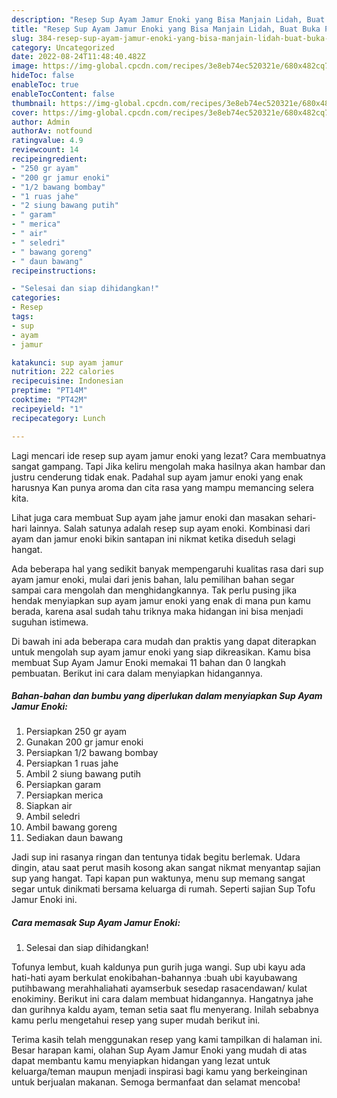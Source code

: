 ```yaml
---
description: "Resep Sup Ayam Jamur Enoki yang Bisa Manjain Lidah, Buat Buka Puasa Enak"
title: "Resep Sup Ayam Jamur Enoki yang Bisa Manjain Lidah, Buat Buka Puasa Enak"
slug: 384-resep-sup-ayam-jamur-enoki-yang-bisa-manjain-lidah-buat-buka-puasa-enak
category: Uncategorized
date: 2022-08-24T11:48:40.482Z
image: https://img-global.cpcdn.com/recipes/3e8eb74ec520321e/680x482cq70/sup-ayam-jamur-enoki-foto-resep-utama.jpg
hideToc: false
enableToc: true
enableTocContent: false
thumbnail: https://img-global.cpcdn.com/recipes/3e8eb74ec520321e/680x482cq70/sup-ayam-jamur-enoki-foto-resep-utama.jpg
cover: https://img-global.cpcdn.com/recipes/3e8eb74ec520321e/680x482cq70/sup-ayam-jamur-enoki-foto-resep-utama.jpg
author: Admin
authorAv: notfound
ratingvalue: 4.9
reviewcount: 14
recipeingredient:
- "250 gr ayam"
- "200 gr jamur enoki"
- "1/2 bawang bombay"
- "1 ruas jahe"
- "2 siung bawang putih"
- " garam"
- " merica"
- " air"
- " seledri"
- " bawang goreng"
- " daun bawang"
recipeinstructions:

- "Selesai dan siap dihidangkan!"
categories:
- Resep
tags:
- sup
- ayam
- jamur

katakunci: sup ayam jamur 
nutrition: 222 calories
recipecuisine: Indonesian
preptime: "PT14M"
cooktime: "PT42M"
recipeyield: "1"
recipecategory: Lunch

---
```



Lagi mencari ide resep sup ayam jamur enoki yang lezat? Cara membuatnya sangat gampang. Tapi Jika keliru mengolah maka hasilnya akan hambar dan justru cenderung tidak enak. Padahal sup ayam jamur enoki yang enak harusnya Kan punya aroma dan cita rasa yang mampu memancing selera kita.


Lihat juga cara membuat Sup ayam jahe jamur enoki dan masakan sehari-hari lainnya. Salah satunya adalah resep sup ayam enoki. Kombinasi dari ayam dan jamur enoki bikin santapan ini nikmat ketika diseduh selagi hangat.

Ada beberapa hal yang sedikit banyak mempengaruhi kualitas rasa dari sup ayam jamur enoki, mulai dari jenis bahan, lalu pemilihan bahan segar sampai cara mengolah dan menghidangkannya. Tak perlu pusing jika hendak menyiapkan sup ayam jamur enoki yang enak di mana pun kamu berada, karena asal sudah tahu triknya maka hidangan ini bisa menjadi suguhan istimewa.


Di bawah ini ada beberapa cara mudah dan praktis yang dapat diterapkan untuk mengolah sup ayam jamur enoki yang siap dikreasikan. Kamu bisa membuat Sup Ayam Jamur Enoki memakai 11 bahan dan 0 langkah pembuatan. Berikut ini cara dalam menyiapkan hidangannya.

<!--inarticleads1-->

##### Bahan-bahan dan bumbu yang diperlukan dalam menyiapkan Sup Ayam Jamur Enoki:

1. Persiapkan 250 gr ayam
1. Gunakan 200 gr jamur enoki
1. Persiapkan 1/2 bawang bombay
1. Persiapkan 1 ruas jahe
1. Ambil 2 siung bawang putih
1. Persiapkan  garam
1. Persiapkan  merica
1. Siapkan  air
1. Ambil  seledri
1. Ambil  bawang goreng
1. Sediakan  daun bawang


Jadi sup ini rasanya ringan dan tentunya tidak begitu berlemak. Udara dingin, atau saat perut masih kosong akan sangat nikmat menyantap sajian sup yang hangat. Tapi kapan pun waktunya, menu sup memang sangat segar untuk dinikmati bersama keluarga di rumah. Seperti sajian Sup Tofu Jamur Enoki ini. 

<!--inarticleads2-->

##### Cara memasak Sup Ayam Jamur Enoki:


1. Selesai dan siap dihidangkan!

Tofunya lembut, kuah kaldunya pun gurih juga wangi. Sup ubi kayu ada hati-hati ayam berkulat enokibahan-bahannya :buah ubi kayubawang putihbawang merahhaliahati ayamserbuk sesedap rasacendawan/ kulat enokiminy. Berikut ini cara dalam membuat hidangannya. Hangatnya jahe dan gurihnya kaldu ayam, teman setia saat flu menyerang. Inilah sebabnya kamu perlu mengetahui resep yang super mudah berikut ini. 

Terima kasih telah menggunakan resep yang kami tampilkan di halaman ini. Besar harapan kami, olahan Sup Ayam Jamur Enoki yang mudah di atas dapat membantu kamu menyiapkan hidangan yang lezat untuk keluarga/teman maupun menjadi inspirasi bagi kamu yang berkeinginan untuk berjualan makanan. Semoga bermanfaat dan selamat mencoba!

